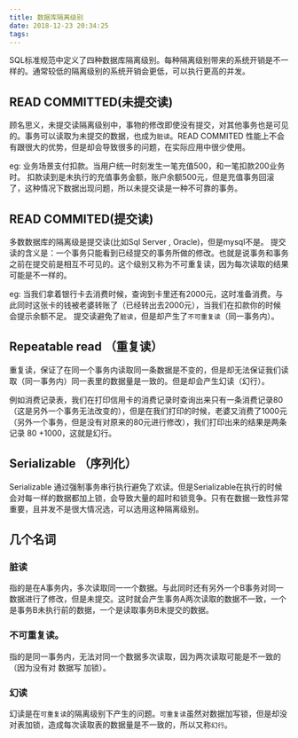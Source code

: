 ```yaml
---
title: 数据库隔离级别
date: 2018-12-23 20:34:25
tags:
---
```


SQL标准规范中定义了四种数据库隔离级别。每种隔离级别带来的系统开销是不一样的。通常较低的隔离级别的系统开销会更低，可以执行更高的并发。

## READ COMMITTED(未提交读)
顾名思义，未提交读隔离级别中，事物的修改即使没有提交，对其他事务也是可见的。事务可以读取为未提交的数据，也成为`脏读`。READ COMMITED 性能上不会有跟很大的优势，但是却会导致很多的问题，在实际应用中很少使用。

eg:
业务场景支付扣款。当用户统一时刻发生一笔充值500，和一笔扣款200业务时。 扣款读到是未执行的充值事务金额，账户余额500元，但是充值事务回滚了，这种情况下数据出现问题，所以未提交读是一种不可靠的事务。


## READ COMMITED(提交读)
多数数据库的隔离级是提交读(比如Sql Server , Oracle)，但是mysql不是。
提交读的含义是：一个事务只能看到已经提交的事务所做的修改。也就是说事务和事务之前在提交前是相互不可见的。这个级别又称为不可重复读，因为每次读取的结果可能是不一样的。

eg:
当我们拿着银行卡去消费时候，查询到卡里还有2000元，这时准备消费。与此同时这张卡的钱被老婆转账了（已经转出去2000元），当我们在扣款你的时候会提示余额不足。
提交读避免了`脏读`，但是却产生了`不可重复读`（同一事务内）。

## Repeatable read （重复读）

重复读，保证了在同一个事务内读取同一条数据是不变的，但是却无法保证我们读取（同一事务内）同一表里的数据量是一致的。但是却会产生幻读（幻行）。

例如消费记录表，我们在打印信用卡的消费记录时查询出来只有一条消费记录80（这是另外一个事务无法改变的），但是在我们打印的时候，老婆又消费了1000元（另外一个事务，但是没有对原来的80元进行修改），我们打印出来的结果是两条记录 80 +1000，这就是幻行。



## Serializable （序列化）
Serializable 通过强制事务串行执行避免了欢读。但是Serializable在执行的时候会对每一样的数据都加上锁，会导致大量的超时和锁竞争。只有在数据一致性非常重要，且并发不是很大情况选，可以选用这种隔离级别。


## 几个名词

### 脏读
指的是在A事务内，多次读取同一一个数据。与此同时还有另外一个B事务对同一数据进行了修改，但是未提交。这时就会产生事务A两次读取的数据不一致，一个是事务B未执行前的数据，一个是读取事务B未提交的数据。

### 不可重复读。
指的是同一事务内，无法对同一个数据多次读取，因为两次读取可能是不一致的（因为没有对 数据写 加锁）。

### 幻读

幻读是在`可重复读`的隔离级别下产生的问题。`可重复读`虽然对数据加写锁，但是却没对表加锁，造成每次读取表的数据量是不一致的，所以又称`幻行`。
